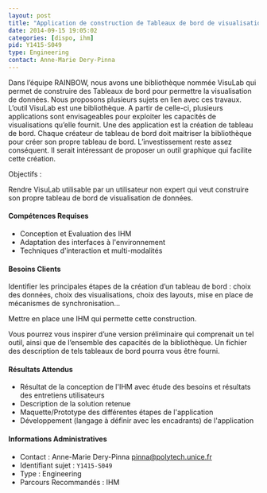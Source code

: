 ```yaml
---
layout: post
title: "Application de construction de Tableaux de bord de visualisation de données"
date: 2014-09-15 19:05:02
categories: [dispo, ihm]
pid: Y1415-S049
type: Engineering
contact: Anne-Marie Dery-Pinna
---
```

       
Dans l’équipe RAINBOW, nous avons une bibliothèque nommée VisuLab qui permet de construire des Tableaux de bord pour permettre la visualisation de données. Nous proposons plusieurs sujets en lien avec ces travaux. L’outil VisuLab est une bibliothèque. A partir de celle-ci, plusieurs applications sont envisageables pour exploiter les capacités de visualisations qu’elle fournit. Une des application est la création de tableau de bord. Chaque créateur de tableau de bord doit maitriser la bibliothèque pour créer son propre tableau de bord. L’investissement reste assez conséquent. Il serait intéressant de proposer un outil graphique qui facilite cette création.

Objectifs :

Rendre VisuLab utilisable par un utilisateur non expert qui veut construire son propre tableau de bord de visualisation de données.

#### Compétences Requises
- Conception et Evaluation des IHM
- Adaptation des interfaces à l'environnement
- Techniques d'interaction et multi-modalités


#### Besoins Clients

Identifier les principales étapes de la création d’un tableau de bord : choix des données, choix des visualisations, choix des layouts, mise en place de mécanismes de synchronisation…

Mettre en place une IHM qui permette cette construction.

Vous pourrez vous inspirer d’une version préliminaire qui comprenait un tel outil, ainsi que de l’ensemble des capacités de la bibliothèque. Un fichier des description de tels tableaux de bord pourra vous être fourni.

#### Résultats Attendus
- Résultat de la conception de l'IHM avec étude des besoins et résultats des entretiens utilisateurs
- Description de la solution retenue
- Maquette/Prototype des différentes étapes de l'application
- Développement (langage à définir avec les encadrants) de l'application
     

#### Informations Administratives
  * Contact : Anne-Marie Dery-Pinna <pinna@polytech.unice.fr>
  * Identifiant sujet : `Y1415-S049`
  * Type : Engineering
  * Parcours Recommandés : IHM
     